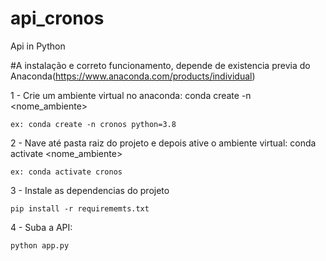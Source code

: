 # api_cronos
Api in Python

#A instalação e correto funcionamento, depende de existencia previa do Anaconda(https://www.anaconda.com/products/individual)

1 - Crie um ambiente virtual no anaconda: conda create -n <nome_ambiente> <pacotes>
    
    ex: conda create -n cronos python=3.8
  
2 - Nave até pasta raiz do projeto e depois ative o ambiente virtual: conda activate <nome_ambiente>
    
    ex: conda activate cronos
  
3 - Instale as dependencias do projeto
    
    pip install -r requirememts.txt
  
4 - Suba a API:
    
    python app.py
